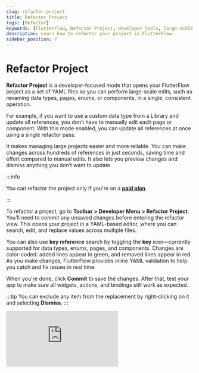 ```yaml
---
slug: refactor-project
title: Refactor Project
tags: [Refactor]
keywords: [FlutterFlow, Refactor Project, developer tools, large-scale edits, rename , key reference search, developer menu]
description: Learn how to refactor your project in FlutterFlow.
sidebar_position: 7
---
```


# Refactor Project

**Refactor Project** is a developer‑focused mode that opens your FlutterFlow project as a set of YAML files so you can perform large-scale edits, such as renaming data types, pages, enums, or components, in a single, consistent operation.

For example, if you want to use a custom data type from a Library and update all references, you don’t have to manually edit each page or component. With this mode enabled, you can update all references at once using a single refactor pass.

It makes managing large projects easier and more reliable. You can make changes across hundreds of references in just seconds, saving time and effort compared to manual edits. It also lets you preview changes and dismiss anything you don’t want to update.

:::info

You can refactor the project only if you're on a [**paid plan**](https://www.flutterflow.io/pricing).

:::

To refactor a project, go to **Toolbar > Developer Menu > Refactor Project**. You’ll need to commit any unsaved changes before entering the refactor view. This opens your project in a YAML-based editor, where you can search, edit, and replace values across multiple files.

You can also use **key reference** search by toggling the **key** icon—currently supported for data types, enums, pages, and components. Changes are color-coded: added lines appear in green, and removed lines appear in red. As you make changes, FlutterFlow provides inline YAML validation to help you catch and fix issues in real time.

When you're done, click **Commit** to save the changes. After that, test your app to make sure all widgets, actions, and bindings still work as expected.

:::tip
You can exclude any item from the replacement by right-clicking on it and selecting **Dismiss**.
:::

<div style={{
    position: 'relative',
    paddingBottom: 'calc(56.67989417989418% + 41px)', // Keeps the aspect ratio and additional padding
    height: 0,
    width: '100%'}}>
    <iframe 
        src="https://demo.arcade.software/Uy4bDoJSGEIJtm4an8G6?embed&show_copy_link=true"
        title=""
        style={{
            position: 'absolute',
            top: 0,
            left: 0,
            width: '100%',
            height: '100%',
            colorScheme: 'light'
        }}
        frameborder="0"
        loading="lazy"
        webkitAllowFullScreen
        mozAllowFullScreen
        allowFullScreen
        allow="clipboard-write">
    </iframe>
</div>
<p></p>
